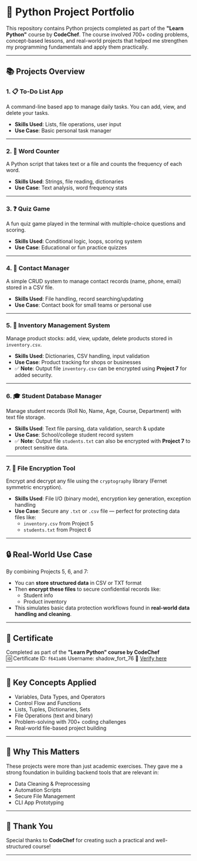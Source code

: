 # 🐍 Python Project Portfolio

This repository contains Python projects completed as part of the **"Learn Python"** course by **CodeChef**. The course involved 700+ coding problems, concept-based lessons, and real-world projects that helped me strengthen my programming fundamentals and apply them practically.

---

## 📚 Projects Overview

### 1. 📋 To-Do List App
A command-line based app to manage daily tasks. You can add, view, and delete your tasks.
- **Skills Used**: Lists, file operations, user input
- **Use Case**: Basic personal task manager

---

### 2. 🧮 Word Counter
A Python script that takes text or a file and counts the frequency of each word.
- **Skills Used**: Strings, file reading, dictionaries
- **Use Case**: Text analysis, word frequency stats

---

### 3. ❓ Quiz Game
A fun quiz game played in the terminal with multiple-choice questions and scoring.
- **Skills Used**: Conditional logic, loops, scoring system
- **Use Case**: Educational or fun practice quizzes

---

### 4. 📇 Contact Manager
A simple CRUD system to manage contact records (name, phone, email) stored in a CSV file.
- **Skills Used**: File handling, record searching/updating
- **Use Case**: Contact book for small teams or personal use

---

### 5. 🏪 Inventory Management System
Manage product stocks: add, view, update, delete products stored in `inventory.csv`.
- **Skills Used**: Dictionaries, CSV handling, input validation
- **Use Case**: Product tracking for shops or businesses
- ✅ **Note**: Output file `inventory.csv` can be encrypted using **Project 7** for added security.

---

### 6. 🎓 Student Database Manager
Manage student records (Roll No, Name, Age, Course, Department) with text file storage.
- **Skills Used**: Text file parsing, data validation, search & update
- **Use Case**: School/college student record system
- ✅ **Note**: Output file `students.txt` can also be encrypted with **Project 7** to protect sensitive data.

---

### 7. 🔐 File Encryption Tool
Encrypt and decrypt any file using the `cryptography` library (Fernet symmetric encryption).
- **Skills Used**: File I/O (binary mode), encryption key generation, exception handling
- **Use Case**: Secure any `.txt` or `.csv` file — perfect for protecting data files like:
  - `inventory.csv` from Project 5
  - `students.txt` from Project 6

---

## 🔒 Real-World Use Case

By combining Projects 5, 6, and 7:
- You can **store structured data** in CSV or TXT format
- Then **encrypt these files** to secure confidential records like:
  - Student info
  - Product inventory
- This simulates basic data protection workflows found in **real-world data handling and cleaning**.

---

## 📜 Certificate

Completed as part of the **"Learn Python" course by CodeChef**  
🆔 Certificate ID: `f641a86`
Username: shadow_fort_76
🔗 [Verify here](https://www.codechef.com/certificates/verify)

---

## 🚀 Key Concepts Applied

- Variables, Data Types, and Operators  
- Control Flow and Functions  
- Lists, Tuples, Dictionaries, Sets  
- File Operations (text and binary)  
- Problem-solving with 700+ coding challenges  
- Real-world file-based project building

---

## 🧠 Why This Matters

These projects were more than just academic exercises. They gave me a strong foundation in building backend tools that are relevant in:
- Data Cleaning & Preprocessing  
- Automation Scripts  
- Secure File Management  
- CLI App Prototyping

---

## 🙏 Thank You

Special thanks to **CodeChef** for creating such a practical and well-structured course!

---


